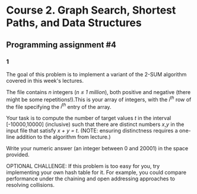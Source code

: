 # Course 2. Graph Search, Shortest Paths, and Data Structures

## Programming assignment #4

### 1

The goal of this problem is to implement a variant of the 2-SUM algorithm covered in this week's lectures.

 The file contains _n_ integers (_n ≤ 1 million_), both positive and negative (there might be some repetitions!).This is your array of integers, with the _i<sup>th</sup>_ row of the file specifying the _i<sup>th</sup>_ entry of the array.

 Your task is to compute the number of target values _t_ in the interval \[-10000,10000\] (inclusive) such that there are distinct numbers _x_,_y_ in the input file that satisfy _x + y = t_. (NOTE: ensuring distinctness requires a one-line addition to the algorithm from lecture.)

 Write your numeric answer (an integer between 0 and 20001) in the space provided.

 OPTIONAL CHALLENGE: If this problem is too easy for you, try implementing your own hash table for it. For example, you could compare performance under the chaining and open addressing approaches to resolving collisions.
